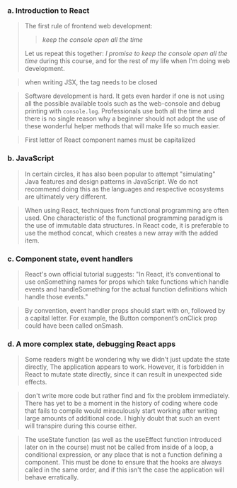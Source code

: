 ### a. Introduction to React

> The first rule of frontend web development:
>> *keep the console open all the time*
>
> Let us repeat this together: *I promise to keep the console open all the time* during this course, and for the rest of my life when I'm doing web development.

> when writing JSX, the tag needs to be closed

> Software development is hard. It gets even harder if one is not using all the possible available tools such as the web-console and debug printing with `console.log`. Professionals use both all the time and there is no single reason why a beginner should not adopt the use of these wonderful helper methods that will make life so much easier.

> First letter of React component names must be capitalized

### b. JavaScript

> In certain circles, it has also been popular to attempt "simulating" Java features and design patterns in JavaScript. We do not recommend doing this as the languages and respective ecosystems are ultimately very different.

> When using React, techniques from functional programming are often used. One characteristic of the functional programming paradigm is the use of immutable data structures. In React code, it is preferable to use the method concat, which creates a new array with the added item.

### c. Component state, event handlers

> React's own official tutorial suggests: "In React, it’s conventional to use onSomething names for props which take functions which handle events and handleSomething for the actual function definitions which handle those events."

> By convention, event handler props should start with on, followed by a capital letter. For example, the Button component’s onClick prop could have been called onSmash.

### d. A more complex state, debugging React apps

> Some readers might be wondering why we didn't just update the state directly, The application appears to work. However, it is forbidden in React to mutate state directly, since it can result in unexpected side effects.

> don't write more code but rather find and fix the problem immediately. There has yet to be a moment in the history of coding where code that fails to compile would miraculously start working after writing large amounts of additional code. I highly doubt that such an event will transpire during this course either.

> The useState function (as well as the useEffect function introduced later on in the course) must not be called from inside of a loop, a conditional expression, or any place that is not a function defining a component. This must be done to ensure that the hooks are always called in the same order, and if this isn't the case the application will behave erratically.

